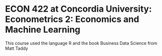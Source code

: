 # ECON 422 at Concordia University: Econometrics 2: Economics and Machine Learning

This course used the language R and the book Business Data Science from Matt Taddy
